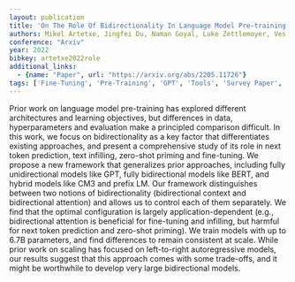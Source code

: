 ```yaml
---
layout: publication
title: 'On The Role Of Bidirectionality In Language Model Pre-training'
authors: Mikel Artetxe, Jingfei Du, Naman Goyal, Luke Zettlemoyer, Ves Stoyanov
conference: "Arxiv"
year: 2022
bibkey: artetxe2022role
additional_links:
  - {name: "Paper", url: "https://arxiv.org/abs/2205.11726"}
tags: ['Fine-Tuning', 'Pre-Training', 'GPT', 'Tools', 'Survey Paper', 'Model Architecture', 'Language Modeling', 'Training Techniques', 'Attention Mechanism', 'Pretraining Methods', 'BERT']
---
```

Prior work on language model pre-training has explored different
architectures and learning objectives, but differences in data, hyperparameters
and evaluation make a principled comparison difficult. In this work, we focus
on bidirectionality as a key factor that differentiates existing approaches,
and present a comprehensive study of its role in next token prediction, text
infilling, zero-shot priming and fine-tuning. We propose a new framework that
generalizes prior approaches, including fully unidirectional models like GPT,
fully bidirectional models like BERT, and hybrid models like CM3 and prefix LM.
Our framework distinguishes between two notions of bidirectionality
(bidirectional context and bidirectional attention) and allows us to control
each of them separately. We find that the optimal configuration is largely
application-dependent (e.g., bidirectional attention is beneficial for
fine-tuning and infilling, but harmful for next token prediction and zero-shot
priming). We train models with up to 6.7B parameters, and find differences to
remain consistent at scale. While prior work on scaling has focused on
left-to-right autoregressive models, our results suggest that this approach
comes with some trade-offs, and it might be worthwhile to develop very large
bidirectional models.
